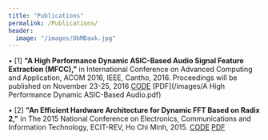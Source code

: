 ```yaml
---
title: "Publications"
permalink: /Publications/
header:
  image: "/images/ObMDaxk.jpg"
---
```


•	[1]
 **"A High Performance Dynamic ASIC-Based Audio Signal Feature Extraction (MFCC),"** in International Conference on Advanced Computing and Application,  ACOM 2016, IEEE, Cantho, 2016. Proceedings will be published on November 23-25, 2016
[CODE](https://github.com/dattngo/Dynamic-MFCC-Architecture.git)  [PDF](/images/A High Performance Dynamic ASIC-Based Audio.pdf)

•	[2]
**"An Efficient Hardware Architecture for Dynamic FFT Based on Radix 2,"** in The 2015 National Conference on Electronics, Communications and Information Technology, ECIT-REV, Ho Chi Minh, 2015.
[CODE](https://github.com/dattngo/Dynamic-FFT-Algorithm.git)  [PDF](/images/FFT_paper_V1.pdf)
